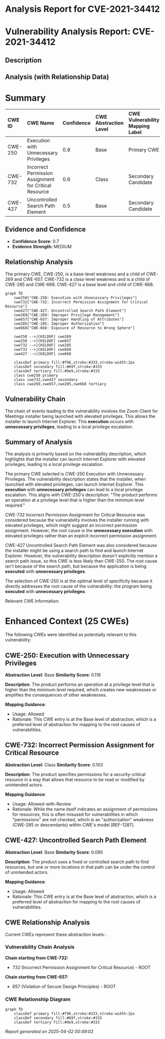 # Analysis Report for CVE-2021-34412

# Vulnerability Analysis Report: CVE-2021-34412

## Description



## Analysis (with Relationship Data)

# Summary
| CWE ID    | CWE Name                                                                 | Confidence | CWE Abstraction Level | CWE Vulnerability Mapping Label | CWE-Vulnerability Mapping Notes |
| :--------- | :----------------------------------------------------------------------- | :--------- | :---------------------- | :------------------------------ | :------------------------------ |
| CWE-250     | Execution with Unnecessary Privileges                                    | 0.8        | Base                    | Primary CWE                     | Allowed                       |
| CWE-732     | Incorrect Permission Assignment for Critical Resource                    | 0.6        | Class                   | Secondary Candidate            | Allowed-with-Review           |
| CWE-427     | Uncontrolled Search Path Element                                         | 0.5        | Base                    | Secondary Candidate            | Allowed                       |

## Evidence and Confidence

*   **Confidence Score:** 0.7
*   **Evidence Strength:** MEDIUM

## Relationship Analysis
The primary CWE, CWE-250, is a base-level weakness and a child of CWE-269 and CWE-657. CWE-732 is a class-level weakness and is a child of CWE-285 and CWE-668. CWE-427 is a base level and child of CWE-668.

```mermaid
graph TD
    cwe250["CWE-250: Execution with Unnecessary Privileges"]
    cwe732["CWE-732: Incorrect Permission Assignment for Critical Resource"]
    cwe427["CWE-427: Uncontrolled Search Path Element"]
    cwe269["CWE-269: Improper Privilege Management"]
    cwe657["CWE-657: Improper Handling of Attributes"]
    cwe285["CWE-285: Improper Authorization"]
    cwe668["CWE-668: Exposure of Resource to Wrong Sphere"]
    
    cwe250 -->|CHILDOF| cwe269
    cwe250 -->|CHILDOF| cwe657
    cwe732 -->|CHILDOF| cwe285
    cwe732 -->|CHILDOF| cwe668
    cwe427 -->|CHILDOF| cwe668
    
    classDef primary fill:#f96,stroke:#333,stroke-width:2px
    classDef secondary fill:#69f,stroke:#333
    classDef tertiary fill:#9e9,stroke:#333
    class cwe250 primary
    class cwe732,cwe427 secondary
    class cwe269,cwe657,cwe285,cwe668 tertiary
```

## Vulnerability Chain
The chain of events leading to the vulnerability involves the Zoom Client for Meetings installer being launched with elevated privileges. This allows the installer to launch Internet Explorer. This **execution** occurs with **unnecessary privileges**, leading to a local privilege escalation.

## Summary of Analysis
The analysis is primarily based on the vulnerability description, which highlights that the installer can launch Internet Explorer with elevated privileges, leading to a local privilege escalation.

The primary CWE selected is CWE-250 Execution with Unnecessary Privileges. The vulnerability description states that the installer, when launched with elevated privileges, can launch Internet Explorer. This **execution** with **unnecessary privileges** can lead to a local privilege escalation. This aligns with CWE-250's description: "The product performs an operation at a privilege level that is higher than the minimum level required."

CWE-732 Incorrect Permission Assignment for Critical Resource was considered because the vulnerability involves the installer running with elevated privileges, which might suggest an incorrect permission assignment. However, the root cause is the **unnecessary execution** with elevated privileges rather than an explicit incorrect permission assignment.

CWE-427 Uncontrolled Search Path Element was also considered because the installer might be using a search path to find and launch Internet Explorer. However, the vulnerability description doesn't explicitly mention a search path issue, so this CWE is less likely than CWE-250. The root cause isn't because of the search path, but because the application is being **executed** with **unnecessary privileges**.

The selection of CWE-250 is at the optimal level of specificity because it directly addresses the root cause of the vulnerability: the program being **executed** with **unnecessary privileges**.

Relevant CWE Information:

# Enhanced Context (25 CWEs)
The following CWEs were identified as potentially relevant to this vulnerability:

## CWE-250: Execution with Unnecessary Privileges
**Abstraction Level**: Base
**Similarity Score**: 0.116

**Description**:
The product performs an operation at a privilege level that is higher than the minimum level required, which creates new weaknesses or amplifies the consequences of other weaknesses.

**Mapping Guidance**:
- Usage: Allowed
- Rationale: This CWE entry is at the Base level of abstraction, which is a preferred level of abstraction for mapping to the root causes of vulnerabilities.

## CWE-732: Incorrect Permission Assignment for Critical Resource
**Abstraction Level**: Class
**Similarity Score**: 0.103

**Description**:
The product specifies permissions for a security-critical resource in a way that allows that resource to be read or modified by unintended actors.

**Mapping Guidance**:
- Usage: Allowed-with-Review
- Rationale: While the name itself indicates an assignment of permissions for resources, this is often misused for vulnerabilities in which "permissions" are not checked, which is an "authorization" weakness (CWE-285 or descendants) within CWE's model [REF-1287].

## CWE-427: Uncontrolled Search Path Element
**Abstraction Level**: Base
**Similarity Score**: 0.095

**Description**:
The product uses a fixed or controlled search path to find resources, but one or more locations in that path can be under the control of unintended actors.

**Mapping Guidance**:
- Usage: Allowed
- Rationale: This CWE entry is at the Base level of abstraction, which is a preferred level of abstraction for mapping to the root causes of vulnerabilities.


## CWE Relationship Analysis

Current CWEs represent these abstraction levels: .


### Vulnerability Chain Analysis

**Chain starting from CWE-732:**
- 732 (Incorrect Permission Assignment for Critical Resource) - ROOT


**Chain starting from CWE-657:**
- 657 (Violation of Secure Design Principles) - ROOT



### CWE Relationship Diagram

```mermaid
graph TD
    classDef primary fill:#f96,stroke:#333,stroke-width:2px
    classDef secondary fill:#69f,stroke:#333
    classDef tertiary fill:#9e9,stroke:#333
```



*Report generated on 2025-04-02 00:49:02*
